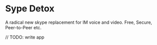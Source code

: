 Sype Detox
===========


A radical new skype replacement for IM voice and video. Free, Secure, Peer-to-Peer etc.


// TODO: write app
